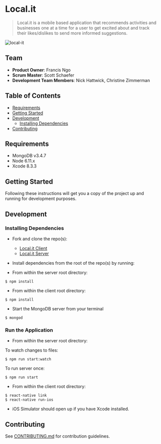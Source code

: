 # Local.it

> Local.it is a mobile based application that recommends activities and businesses one at a time for a user to get excited about and track their likes/dislikes to send more informed suggestions.

![local-it](https://user-images.githubusercontent.com/11182826/33928843-2b9fd928-df9c-11e7-9620-7443f27ed58c.gif)

## Team

  - __Product Owner__: Francis Ngo
  - __Scrum Master__: Scott Schaefer
  - __Development Team Members__: Nick Hattwick, Christine Zimmerman

## Table of Contents

* [Requirements](#requirements)
* [Getting Started](#getting-started)
* [Development](#development)
    * [Installing Dependencies](#installing-dependencies)
* [Contributing](#contributing)

## Requirements

- MongoDB v3.4.7
- Node 6.11.x
- Xcode 8.3.3

## Getting Started

Following these instructions will get you a copy of the project up and running for development purposes.

## Development

### Installing Dependencies

* Fork and clone the repo(s):
  * [Local.it Client](https://github.com/francisngo/local.it-client)
  * [Local.it Server](https://github.com/francisngo/local.it-server)
* Install dependencies from the root of the repo(s) by running:

* From within the server root directory:

```
$ npm install
```

* From within the client root directory:

```
$ npm install
```

* Start the MongoDB server from your terminal

```
$ mongod
```

### Run the Application

* From within the server root directory:

To watch changes to files:
```
$ npm run start:watch
```

To run server once:
```
$ npm run start
```

* From within the client root directory:
```
$ react-native link
$ react-native run-ios
```

* iOS Simulator should open up if you have Xcode installed.

## Contributing

See [CONTRIBUTING.md](CONTRIBUTING.md) for contribution guidelines.
